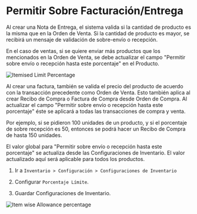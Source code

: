 <!-- add-breadcrumbs -->
# Permitir Sobre Facturación/Entrega

Al crear una Nota de Entrega, el sistema valida si la cantidad de producto es la misma que en la Orden de Venta. Si la cantidad de producto es mayor, se recibirá un mensaje de validación de sobre-envío o recepción. 

En el caso de ventas, si se quiere enviar más productos que los mencionados en la Orden de Venta, se debe actualizar el campo "Permitir sobre envío o recepción hasta este porcentaje" en el Producto.

<img alt="Itemised Limit Percentage" class="screenshot" src="{{docs_base_url}}/assets/img/articles/limit-1.png">

Al crear una factura, también se valida el precio del producto de acuerdo con la transacción precedente como Orden de Venta. Esto también aplica al crear Recibo de Compra o Factura de Compra desde Orden de Compra. Al actualizar el campo "Permitir sobre envío o recepción hasta este porcentaje" éste se aplicará a todas las transacciones de compra y venta. 

Por ejemplo, si se pidieron 100 unidades de un producto, y si el porcentaje de sobre recepción es 50, entonces se podrá hacer un Recibo de Compra de hasta 150 unidades. 

El valor global para "Permitir sobre envío o recepción hasta este porcentaje" se actualiza desde las Configuraciones de Inventario. El valor actualizado aquí será aplicable para todos los productos. 

1. Ir a `Inventario > Configuración > Configuraciones de Inventario`

2. Configurar `Porcentaje Límite`.

3. Guardar Configuraciones de Inventario.

<img alt="Item wise Allowance percentage" class="screenshot" src="{{docs_base_url}}/assets/img/articles/limit-2.png">


<!-- markdown -->
